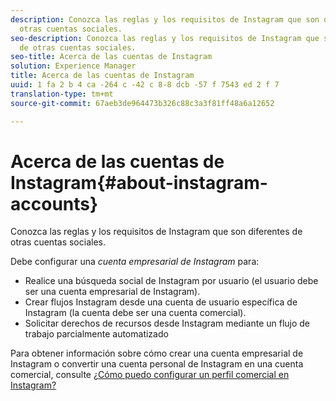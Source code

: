 ```yaml
---
description: Conozca las reglas y los requisitos de Instagram que son diferentes de
  otras cuentas sociales.
seo-description: Conozca las reglas y los requisitos de Instagram que son diferentes
  de otras cuentas sociales.
seo-title: Acerca de las cuentas de Instagram
solution: Experience Manager
title: Acerca de las cuentas de Instagram
uuid: 1 fa 2 b 4 ca -264 c -42 c 8-8 dcb -57 f 7543 ed 2 f 7
translation-type: tm+mt
source-git-commit: 67aeb3de964473b326c88c3a3f81ff48a6a12652

---
```



# Acerca de las cuentas de Instagram{#about-instagram-accounts}

Conozca las reglas y los requisitos de Instagram que son diferentes de otras cuentas sociales.

Debe configurar una *cuenta empresarial de Instagram* para:

* Realice una búsqueda social de Instagram por usuario (el usuario debe ser una cuenta empresarial de Instagram).
* Crear flujos Instagram desde una cuenta de usuario específica de Instagram (la cuenta debe ser una cuenta comercial).
* Solicitar derechos de recursos desde Instagram mediante un flujo de trabajo parcialmente automatizado

Para obtener información sobre cómo crear una cuenta empresarial de Instagram o convertir una cuenta personal de Instagram en una cuenta comercial, consulte [¿Cómo puedo configurar un perfil comercial en Instagram?](https://www.facebook.com/help/502981923235522)
